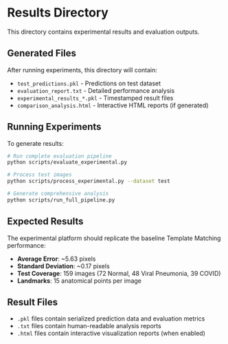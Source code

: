 # Results Directory

This directory contains experimental results and evaluation outputs.

## Generated Files

After running experiments, this directory will contain:

- `test_predictions.pkl` - Predictions on test dataset
- `evaluation_report.txt` - Detailed performance analysis
- `experimental_results_*.pkl` - Timestamped result files
- `comparison_analysis.html` - Interactive HTML reports (if generated)

## Running Experiments

To generate results:

```bash
# Run complete evaluation pipeline
python scripts/evaluate_experimental.py

# Process test images
python scripts/process_experimental.py --dataset test

# Generate comprehensive analysis
python scripts/run_full_pipeline.py
```

## Expected Results

The experimental platform should replicate the baseline Template Matching performance:

- **Average Error**: ~5.63 pixels
- **Standard Deviation**: ~0.17 pixels  
- **Test Coverage**: 159 images (72 Normal, 48 Viral Pneumonia, 39 COVID)
- **Landmarks**: 15 anatomical points per image

## Result Files

- `.pkl` files contain serialized prediction data and evaluation metrics
- `.txt` files contain human-readable analysis reports
- `.html` files contain interactive visualization reports (when enabled)
